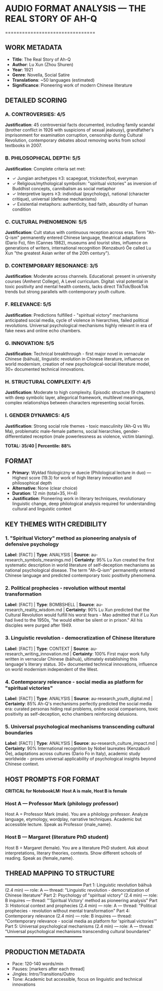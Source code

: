 # AUDIO FORMAT ANALYSIS — THE REAL STORY OF AH-Q
================================

## WORK METADATA
- **Title**: The Real Story of Ah-Q
- **Author**: Lu Xun (Zhou Shuren)
- **Year**: 1921
- **Genre**: Novella, Social Satire
- **Translations**: ~50 languages (estimated)
- **Significance**: Pioneering work of modern Chinese literature

## DETAILED SCORING

### A. CONTROVERSIES: 4/5
**Justification**: 45 controversial facts documented, including family scandal (brother conflict in 1926 with suspicions of sexual jealousy), grandfather's imprisonment for examination corruption, censorship during Cultural Revolution, contemporary debates about removing works from school textbooks in 2007.

### B. PHILOSOPHICAL DEPTH: 5/5
**Justification**: Complete criteria set met:
- ✓ Jungian archetypes ≥3: scapegoat, trickster/fool, everyman
- ✓ Religious/mythological symbolism: "spiritual victories" as inversion of Buddhist concepts, cannibalism as social metaphor
- ✓ Interpretive layers ≥3: individual (psychology), national (character critique), universal (defense mechanisms)
- ✓ Existential metaphors: authenticity, bad faith, absurdity of human condition

### C. CULTURAL PHENOMENON: 5/5
**Justification**: Cult status with continuous reception across eras. Term "Ah-Q-ism" permanently entered Chinese language, theatrical adaptations (Dario Fo), film (Cannes 1982), museums and tourist sites, influence on generations of writers, international recognition (Kenzaburō Ōe called Lu Xun "the greatest Asian writer of the 20th century").

### D. CONTEMPORARY RESONANCE: 3/5
**Justification**: Moderate across channels. Educational: present in university courses (Amherst College), A Level curriculum. Digital: viral potential in toxic positivity and mental health contexts, lacks direct TikTok/BookTok trends but strong parallels with contemporary youth culture.

### F. RELEVANCE: 5/5
**Justification**: Predictions fulfilled - "spiritual victory" mechanisms anticipated social media, cycle of violence in hierarchies, failed political revolutions. Universal psychological mechanisms highly relevant in era of fake news and online echo chambers.

### G. INNOVATION: 5/5
**Justification**: Technical breakthrough - first major novel in vernacular Chinese (báihuà), linguistic revolution in Chinese literature, influence on world modernism, creation of new psychological-social literature model, 30+ documented technical innovations.

### H. STRUCTURAL COMPLEXITY: 4/5
**Justification**: Moderate to high complexity. Episodic structure (9 chapters) with deep symbolic layer, allegorical framework, multilevel meanings, complex relationships between characters representing social forces.

### I. GENDER DYNAMICS: 4/5
**Justification**: Strong social role themes - toxic masculinity (Ah-Q vs Wu Ma), problematic male-female patterns, social hierarchies, gender-differentiated reception (male powerlessness as violence, victim blaming).

**TOTAL: 35/40 | Percentile: 88%**

## FORMAT
- **Primary**: Wykład filologiczny w duecie (Philological lecture in duo) — Highest score (19.3) for work of high literary innovation and philosophical depth
- **Alternative**: None (clear choice)
- **Duration**: 12 min (total=35, H=4)
- **Justification**: Pioneering work in literary techniques, revolutionary linguistic change, deep philological analysis required for understanding cultural and linguistic context

## KEY THEMES WITH CREDIBILITY

### 1. "Spiritual Victory" method as pioneering analysis of defensive psychology
**Label**: [FACT] | **Type**: ANALYSIS | **Source**: au-research_symbols_meanings.md | **Certainty**: 95%
Lu Xun created the first systematic description in world literature of self-deception mechanisms as national psychological disease. The term "Ah-Q-ism" permanently entered Chinese language and predicted contemporary toxic positivity phenomena.

### 2. Political prophecies - revolution without mental transformation
**Label**: [FACT] | **Type**: BOMBSHELL | **Source**: au-research_reality_wisdom.md | **Certainty**: 90%
Lu Xun predicted that the Cultural Revolution would fulfill his worst fears - Mao admitted that if Lu Xun had lived to the 1950s, "he would either be silent or in prison." All his disciples were purged after 1949.

### 3. Linguistic revolution - democratization of Chinese literature
**Label**: [FACT] | **Type**: CONTEXT | **Source**: au-research_writing_innovation.md | **Certainty**: 100%
First major work fully written in vernacular Chinese (báihuà), ultimately establishing this language's literary status. 30+ documented technical innovations, influence on world modernism independent of the West.

### 4. Contemporary relevance - social media as platform for "spiritual victories"
**Label**: [FACT] | **Type**: ANALYSIS | **Source**: au-research_youth_digital.md | **Certainty**: 85%
Ah-Q's mechanisms perfectly predicted the social media era: curated personas hiding real problems, online social comparisons, toxic positivity as self-deception, echo chambers reinforcing delusions.

### 5. Universal psychological mechanisms transcending cultural boundaries
**Label**: [FACT] | **Type**: ANALYSIS | **Source**: au-research_culture_impact.md | **Certainty**: 90%
International recognition by Nobel laureates (Kenzaburō Ōe), adaptations across cultures (Dario Fo in Italy), academic study worldwide - proves universal applicability of psychological insights beyond Chinese context.

## HOST PROMPTS FOR FORMAT

**CRITICAL for NotebookLM: Host A is male, Host B is female**

### Host A — Professor Mark (philology professor)
Host A = Professor Mark (male). 
You are a philology professor. Analyze language, etymology, wordplay, narrative techniques. Academic but accessible lecture. Speak as Professor {male_name}.

### Host B — Margaret (literature PhD student)
Host B = Margaret (female). 
You are a literature PhD student. Ask about interpretations, literary theories, contexts. Show different schools of reading. Speak as {female_name}.

## THREAD MAPPING TO STRUCTURE
━━━━━━━━━━━━━━━━━━━━━━━━━━━━━━
Part 1: Linguistic revolution báihuà (2.4 min) — role: A — thread: "Linguistic revolution - democratization of Chinese literature"
Part 2: Psychology of "spiritual victory" (2.4 min) — role: B inquires — thread: "'Spiritual Victory' method as pioneering analysis"
Part 3: Historical context and prophecies (2.4 min) — role: A — thread: "Political prophecies - revolution without mental transformation"
Part 4: Contemporary relevance (2.4 min) — role: B inquires — thread: "Contemporary relevance - social media as platform for 'spiritual victories'"
Part 5: Universal psychological mechanisms (2.4 min) — role: A — thread: "Universal psychological mechanisms transcending cultural boundaries"
━━━━━━━━━━━━━━━━━━━━━━━━━━━━━━

## PRODUCTION METADATA
- Pace: 120-140 words/min
- Pauses: [markers after each thread]
- Jingles: Intro/Transitions/Outro
- Tone: Academic but accessible, focus on linguistic and technical innovations